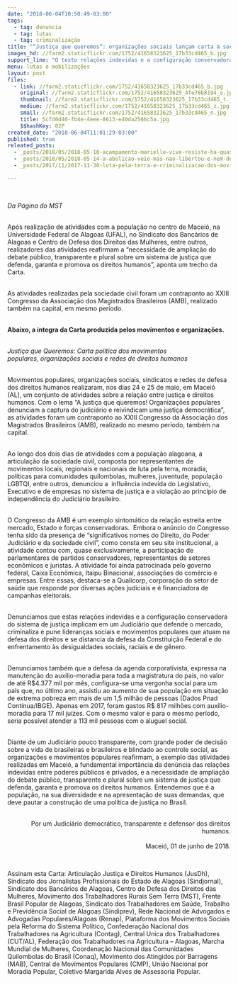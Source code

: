 ```yaml
---
date: "2018-06-04T10:50:49-03:00"
tags:
  - tag: denuncia
  - tag: lutas
  - tag: criminalização
title: "“Justiça que queremos”: organizações sociais lançam carta à sociedade sobre o papel do sistema de justiça\n\n"
images_hd: //farm2.staticflickr.com/1752/41658323625_17b33cd465_b.jpg
support_line: "O texto relações indevidas e a configuração conservadora do sistema de justiça implicam em um Judiciário que defende o mercado, criminaliza e pune lideranças sociais "
menu: lutas e mobilizações
layout: post
files:
  - link: //farm2.staticflickr.com/1752/41658323625_17b33cd465_b.jpg
    original: //farm2.staticflickr.com/1752/41658323625_4fe78b8194_o.jpg
    thumbnail: //farm2.staticflickr.com/1752/41658323625_17b33cd465_t.jpg
    medium: //farm2.staticflickr.com/1752/41658323625_17b33cd465_z.jpg
    small: //farm2.staticflickr.com/1752/41658323625_17b33cd465_n.jpg
    title: 5cfd0d40-fb4e-4eee-8613-e40da2566c5a.jpg
    $$hashKey: 02P
created_date: "2018-06-04T11:01:29-03:00"
published: true
releated_posts:
  - _posts/2018/05/2018-05-10-acampamento-marielle-vive-resiste-ha-quase-um-mes-em-valinhos-sp.md
  - _posts/2018/05/2018-05-14-a-abolicao-veio-mas-nao-libertou-e-nem-democratizou-o-pais.md
  - _posts/2017/11/2017-11-30-luta-pela-terra-e-criminalizacao-dos-movimentos-populares-sao-pautas-de-encontro-da-renap-em-porto-alegre.md

---
```

<p>&nbsp;</p>

<p><em>Da P&aacute;gina do MST&nbsp;</em></p>

<p><br />
Ap&oacute;s realiza&ccedil;&atilde;o de atividades com a popula&ccedil;&atilde;o no centro de Macei&oacute;, na Universidade Federal de Alagoas (UFAL), no Sindicato dos Banc&aacute;rios de Alagoas e Centro de Defesa dos Direitos das Mulheres, entre outros, realizadores das atividades reafirmam a &ldquo;necessidade de amplia&ccedil;&atilde;o do debate p&uacute;blico, transparente e plural sobre um sistema de justi&ccedil;a que defenda, garanta e promova os direitos humanos&rdquo;, aponta um trecho da Carta.</p>

<p><br />
As atividades realizadas pela sociedade civil foram um contraponto ao XXIII Congresso da Associa&ccedil;&atilde;o dos Magistrados Brasileiros (AMB), realizado tamb&eacute;m na capital, em mesmo per&iacute;odo.</p>

<p><br />
<strong>Abaixo, a &iacute;ntegra da Carta produzida pelos movimentos e organiza&ccedil;&otilde;es.</strong></p>

<p><br />
<em>Justi&ccedil;a que Queremos:&nbsp;Carta pol&iacute;tica dos movimentos populares,&nbsp;organiza&ccedil;&otilde;es&nbsp;<wbr />sociais e redes de direitos humanos</em></p>

<p><br />
Movimentos populares, organiza&ccedil;&otilde;es sociais, sindicatos e redes de defesa dos direitos humanos realizaram, nos dias 24 e 25 de maio, em Macei&oacute; (AL), um conjunto de atividades sobre a rela&ccedil;&atilde;o entre justi&ccedil;a e direitos humanos. Com o lema &ldquo;A justi&ccedil;a que queremos! Organiza&ccedil;&otilde;es populares denunciam a captura do judici&aacute;rio e reivindicam uma justi&ccedil;a democr&aacute;tica&rdquo;, as atividades foram um contraponto ao XXIII Congresso da Associa&ccedil;&atilde;o dos Magistrados Brasileiros (AMB), realizado no mesmo per&iacute;odo, tamb&eacute;m na capital.</p>

<p><br />
Ao longo dos dois dias de atividades com a popula&ccedil;&atilde;o alagoana, a articula&ccedil;&atilde;o da sociedade civil, composta por representantes de movimentos locais, regionais e nacionais de luta pela terra, moradia, pol&iacute;ticas para comunidades quilombolas, mulheres, juventude, popula&ccedil;&atilde;o LGBTQI, entre outros, denunciou a&nbsp;&nbsp;influ&ecirc;ncia indevida do Legislativo, Executivo e de empresas no sistema de justi&ccedil;a e a viola&ccedil;&atilde;o ao princ&iacute;pio de independ&ecirc;ncia do Judici&aacute;rio brasileiro.</p>

<p><br />
O Congresso da AMB &eacute; um exemplo sintom&aacute;tico da rela&ccedil;&atilde;o estreita entre mercado, Estado e for&ccedil;as conservadoras.&nbsp;&nbsp;Embora o an&uacute;ncio do Congresso tenha sido da presen&ccedil;a de &ldquo;significativos nomes do Direito, do Poder Judici&aacute;rio e da sociedade civil&rdquo;, como consta em seu site institucional, a atividade contou com, quase exclusivamente, a participa&ccedil;&atilde;o de parlamentares de partidos conservadores, representantes de setores econ&ocirc;micos e juristas. A atividade foi ainda patrocinada pelo governo federal, Caixa Econ&ocirc;mica, Itaipu Binacional, associa&ccedil;&otilde;es do com&eacute;rcio e empresas. Entre essas, destaca-se a Qualicorp, corpora&ccedil;&atilde;o do setor de sa&uacute;de que responde por diversas a&ccedil;&otilde;es judiciais e &eacute; financiadora de campanhas eleitorais.</p>

<p><br />
Denunciamos que estas rela&ccedil;&otilde;es indevidas e a configura&ccedil;&atilde;o conservadora do sistema de justi&ccedil;a implicam em um Judici&aacute;rio que defende o mercado, criminaliza e pune lideran&ccedil;as sociais e movimentos populares que atuam na defesa dos direitos e se distancia da&nbsp;defesa da Constitui&ccedil;&atilde;o Federal e do enfrentamento &agrave;s desigualdades sociais, raciais e de g&ecirc;nero.</p>

<p><br />
Denunciamos tamb&eacute;m que a defesa da agenda corporativista, expressa na manuten&ccedil;&atilde;o do aux&iacute;lio-moradia para toda a magistratura&nbsp;do pa&iacute;s,&nbsp;no valor de at&eacute; R$4.377 mil por m&ecirc;s, configura-se uma vergonha social para um pa&iacute;s que, no &uacute;ltimo ano, assistiu ao aumento de sua popula&ccedil;&atilde;o em situa&ccedil;&atilde;o de extrema pobreza em&nbsp;mais de um 1,5 milh&atilde;o de pessoas (Dados Pnad Cont&iacute;nua/IBGE). Apenas em 2017, foram&nbsp;gastos R$ 817 milh&otilde;es com aux&iacute;lio-moradia para 17 mil ju&iacute;zes. Com o mesmo valor e para o mesmo per&iacute;odo, seria poss&iacute;vel atender a 113 mil pessoas com o aluguel social.</p>

<p><br />
Diante de um Judici&aacute;rio pouco transparente, com grande poder de decis&atilde;o sobre a vida de brasileiras e brasileiros e blindado ao controle social, as organiza&ccedil;&otilde;es e movimentos populares reafirmam, a exemplo das atividades realizadas em Macei&oacute;, a fundamental import&acirc;ncia da den&uacute;ncia das rela&ccedil;&otilde;es indevidas entre poderes p&uacute;blicos e privados, e a necessidade de amplia&ccedil;&atilde;o do debate p&uacute;blico, transparente e plural sobre um sistema de justi&ccedil;a que defenda, garanta e promova os direitos humanos. Entendemos que &eacute; a popula&ccedil;&atilde;o, na sua diversidade e na apresenta&ccedil;&atilde;o de suas demandas, que deve pautar a constru&ccedil;&atilde;o de uma pol&iacute;tica de justi&ccedil;a no Brasil.</p>

<p style="text-align: right;"><br />
Por um Judici&aacute;rio democr&aacute;tico, transparente e defensor dos direitos humanos.<br />
<br />
Macei&oacute;, 01 de junho de 2018.</p>

<p>&nbsp;</p>

<p>Assinam esta Carta: Articula&ccedil;&atilde;o Justi&ccedil;a e Direitos Humanos (JusDh), Sindicato dos Jornalistas Profissionais do Estado de Alagoas (Sindjornal), Sindicato dos Banc&aacute;rios de Alagoas, Centro de Defesa dos Direitos das Mulheres, Movimento dos Trabalhadores Rurais Sem Terra (MST), Frente Brasil Popular de Alagoas, Sindicato dos Trabalhadores em Sa&uacute;de, Trabalho e Previd&ecirc;ncia Social de Alagoas (Sindiprev), Rede Nacional de Advogados e Advogadas Populares/Alagoas (Renap), Plataforma dos Movimentos Sociais pela Reforma do Sistema Pol&iacute;tico, Confedera&ccedil;&atilde;o Nacional dos Trabalhadores na Agricultura (Contag), Central Unica dos Trabalhadores (CUT/AL), Federa&ccedil;&atilde;o dos Trabalhadores na Agricultura &ndash; Alagoas, Marcha Mundial de Mulheres, Coordena&ccedil;&atilde;o Nacional das Comunidades Quilombolas do Brasil (Conaq), Movimento dos Atingidos por Barragens (MAB), Central de Movimentos Populares (CMP), Uni&atilde;o Nacional por Moradia Popular, Coletivo Margarida Alves de Assessoria Popular.</p>
